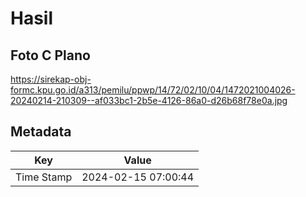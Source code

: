 # Hasil

## Foto C Plano

https://sirekap-obj-formc.kpu.go.id/a313/pemilu/ppwp/14/72/02/10/04/1472021004026-20240214-210309--af033bc1-2b5e-4126-86a0-d26b68f78e0a.jpg


## Metadata

| Key        | Value               |
| ---------- | ------------------- |
| Time Stamp | 2024-02-15 07:00:44 |



